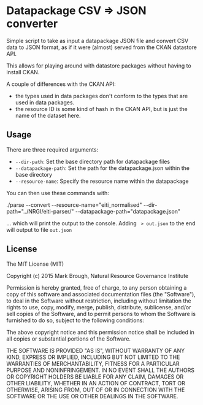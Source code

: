 # Datapackage CSV => JSON converter

Simple script to take as input a datapackage JSON file and convert CSV data to
JSON format, as if it were (almost) served from the CKAN datastore API.

This allows for playing around with datastore packages without having to install CKAN.

A couple of differences with the CKAN API:

* the types used in data packages don't conform to the types that are used in data packages.
* the resource ID is some kind of hash in the CKAN API, but is just the name of the dataset here.

## Usage

There are three required arguments:

* `--dir-path`: Set the base directory path for datapackage files
* `--datapackage-path`: Set the path for the datapackage.json within the base directory
* `--resource-name`: Specify the resource name within the datapackage

You can then use these commands with:

  ./parse --convert --resource-name="eiti_normalised" --dir-path="../NRGI/eiti-parser/" --datapackage-path="datapackage.json"

... which will print the output to the console. Adding ` > out.json` to the end will output to file `out.json`

## License

The MIT License (MIT)

Copyright (c) 2015 Mark Brough, Natural Resource Governance Institute

Permission is hereby granted, free of charge, to any person obtaining a copy
of this software and associated documentation files (the "Software"), to deal
in the Software without restriction, including without limitation the rights
to use, copy, modify, merge, publish, distribute, sublicense, and/or sell
copies of the Software, and to permit persons to whom the Software is
furnished to do so, subject to the following conditions:

The above copyright notice and this permission notice shall be included in all
copies or substantial portions of the Software.

THE SOFTWARE IS PROVIDED "AS IS", WITHOUT WARRANTY OF ANY KIND, EXPRESS OR
IMPLIED, INCLUDING BUT NOT LIMITED TO THE WARRANTIES OF MERCHANTABILITY,
FITNESS FOR A PARTICULAR PURPOSE AND NONINFRINGEMENT. IN NO EVENT SHALL THE
AUTHORS OR COPYRIGHT HOLDERS BE LIABLE FOR ANY CLAIM, DAMAGES OR OTHER
LIABILITY, WHETHER IN AN ACTION OF CONTRACT, TORT OR OTHERWISE, ARISING FROM,
OUT OF OR IN CONNECTION WITH THE SOFTWARE OR THE USE OR OTHER DEALINGS IN THE
SOFTWARE.
